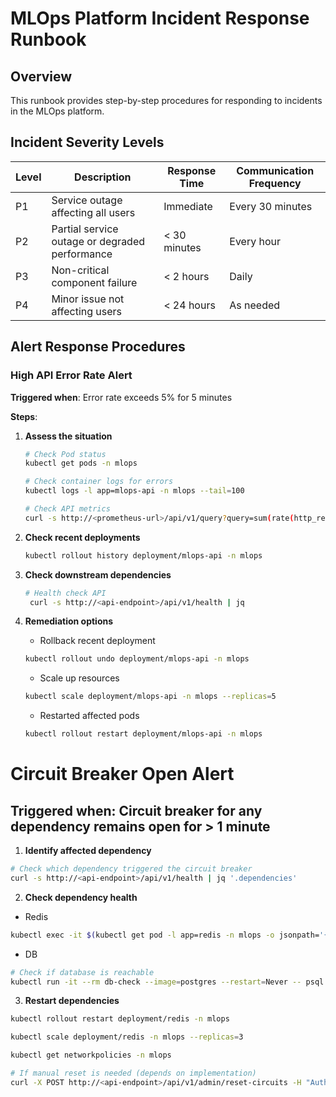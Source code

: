 # MLOps Platform Incident Response Runbook

## Overview

This runbook provides step-by-step procedures for responding to incidents in the MLOps platform.

## Incident Severity Levels

| Level | Description                                    | Response Time | Communication Frequency |
| ----- | ---------------------------------------------- | ------------- | ----------------------- |
| P1    | Service outage affecting all users             | Immediate     | Every 30 minutes        |
| P2    | Partial service outage or degraded performance | < 30 minutes  | Every hour              |
| P3    | Non-critical component failure                 | < 2 hours     | Daily                   |
| P4    | Minor issue not affecting users                | < 24 hours    | As needed               |

## Alert Response Procedures

### High API Error Rate Alert

**Triggered when**: Error rate exceeds 5% for 5 minutes

**Steps**:

1. **Assess the situation**

   ```bash
   # Check Pod status
   kubectl get pods -n mlops

   # Check container logs for errors
   kubectl logs -l app=mlops-api -n mlops --tail=100

   # Check API metrics
   curl -s http://<prometheus-url>/api/v1/query?query=sum(rate(http_request_errors_total%7Bjob%3D%22mlops-api%22%7D%5B5m%5D))%20by%20(route)
   ```

2. **Check recent deployments**

   ```bash
   kubectl rollout history deployment/mlops-api -n mlops
   ```

3. **Check downstream dependencies**

   ```bash
   # Health check API
    curl -s http://<api-endpoint>/api/v1/health | jq
   ```

4. **Remediation options**

   - Rollback recent deployment

   ```bash
   kubectl rollout undo deployment/mlops-api -n mlops
   ```

   - Scale up resources

   ```bash
   kubectl scale deployment/mlops-api -n mlops --replicas=5
   ```

   - Restarted affected pods

   ```bash
   kubectl rollout restart deployment/mlops-api -n mlops
   ```

# Circuit Breaker Open Alert

## Triggered when: Circuit breaker for any dependency remains open for > 1 minute

1. **Identify affected dependency**

```bash
# Check which dependency triggered the circuit breaker
curl -s http://<api-endpoint>/api/v1/health | jq '.dependencies'
```

2. **Check dependency health**

- Redis

```bash
kubectl exec -it $(kubectl get pod -l app=redis -n mlops -o jsonpath='{.items[0].metadata.name}') -n mlops -- redis-cli PING
```

- DB

```bash
# Check if database is reachable
kubectl run -it --rm db-check --image=postgres --restart=Never -- psql -h <db-host> -U <user> -c "SELECT 1"
```

3. **Restart dependencies**

```bash
kubectl rollout restart deployment/redis -n mlops

kubectl scale deployment/redis -n mlops --replicas=3

kubectl get networkpolicies -n mlops

# If manual reset is needed (depends on implementation)
curl -X POST http://<api-endpoint>/api/v1/admin/reset-circuits -H "Authorization: Bearer ${TOKEN}"
```
